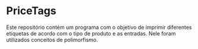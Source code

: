 # PriceTags

Este repositório contém um programa com o objetivo de imprimir diferentes etiquetas de acordo com o tipo de produto e as entradas. Nele foram utilizados conceitos de polimorfismo.

